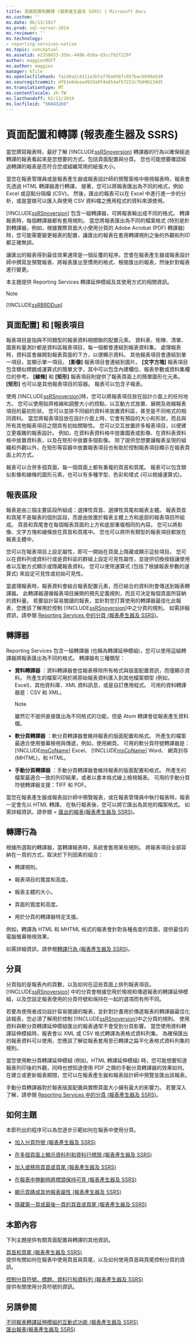 ```yaml
---
title: 頁面配置和轉譯 (報表產生器及 SSRS) | Microsoft Docs
ms.custom: ''
ms.date: 06/13/2017
ms.prod: sql-server-2014
ms.reviewer: ''
ms.technology:
- reporting-services-native
ms.topic: conceptual
ms.assetid: e2358653-35bc-4496-810a-d3ccf02f229f
author: maggiesMSFT
ms.author: maggies
manager: kfile
ms.openlocfilehash: fa140a2c4311a3bfa77ba056fc957bacbb99e5d9
ms.sourcegitcommit: dfb1e6deaa4919a0f4e654af57252cfb09613dd5
ms.translationtype: MT
ms.contentlocale: zh-TW
ms.lasthandoff: 02/11/2019
ms.locfileid: "56043269"
---
```

# <a name="page-layout-and-rendering-report-builder-and-ssrs"></a>頁面配置和轉譯 (報表產生器及 SSRS)
  當您撰寫報表時，最好了解 [!INCLUDE[ssRSnoversion](../../includes/ssrsnoversion-md.md)] 轉譯器的行為以確保經過轉譯的報表看起來是您想要的方式，包括頁面配置與分頁。 您也可能想要確認經過轉譯的報表是否符合您或組織常用的紙張大小。  
  
 當您在報表管理員或是報表產生器或報表設計師的預覽窗格中檢視報表時，報表會先透過 HTML 轉譯器進行轉譯。 接著，您可以將報表匯出為不同的格式，例如 Excel 或逗點分隔檔 (CSV)。 然後，匯出的報表可以在 Excel 中進行進一步的分析，或是當做可以匯入與使用 CSV 資料檔之應用程式的資料來源使用。  
  
 [!INCLUDE[ssRSnoversion](../../includes/ssrsnoversion-md.md)] 包含一組轉譯器，可將報表輸出成不同的格式。 轉譯報表時，每個轉譯器都有套用規則。 當您將報表匯出為不同的檔案格式 (特別是針對轉譯器，例如，根據實際頁面大小使用分頁的 Adobe Acrobat (PDF) 轉譯器) 時，您可能需要變更報表的配置，讓匯出的報表在套用轉譯規則之後的外觀和列印都正確無誤。  
  
 讓匯出的報表得到最佳效果通常是一個反覆的程序。您會在報表產生器或報表設計師中撰寫並預覽報表、將報表匯出至慣用的格式、檢閱匯出的報表，然後針對報表進行變更。  
  
 本主題提供 Reporting Services 轉譯延伸模組及其使用方式的相關資訊。  
  
> [!NOTE]  
>  [!INCLUDE[ssRBRDDup](../../includes/ssrbrddup-md.md)]  
  
##  <a name="PageLayout"></a> 頁面配置] 和 [報表項目  
 報表項目是指與不同類型的報表資料相關聯的配置元素。 資料表、矩陣、清單、圖表和量測計都是資料區報表項目，每一個都會連結到報表資料集。 處理報表時，資料區會展開到報表頁面的下方，以便顯示資料。 其他報表項目會連結到單一項目，並顯示單一項目。 **[影像]** 報表項目會連結到圖片。 **[文字方塊]** 報表項目包含類似標題或運算式的簡單文字，其中可以包含內建欄位、報表參數或資料集欄位的參考。 **[線條]** 和 **[矩形]** 報表項目則提供了報表頁面上的簡單圖形化元素。 **[矩形]** 也可以是其他報表項目的容器。 報表可以包含子報表。  
  
 使用 [!INCLUDE[ssRSnoversion](../../includes/ssrsnoversion-md.md)]時，您可以將報表項目放在設計介面上的任何地方。 您可以使用貼齊格線和調整大小的控點，以互動方式放置、展開及收縮報表項目的最初形狀。 您可以並排不同組的資料來放置資料區，甚至是不同格式的相同資料。 當您將報表項目放在設計介面上時，它會有預設的大小和形狀，而且與所有其他報表項目之間具有初始關聯性。 您可以交互放置許多報表項目，以便建立更複雜的報表設計。 例如，在資料表資料格中放置圖表或影像、在資料表資料格中放置資料表，以及在矩形中放置多個影像。 除了提供您想要讓報表呈現的組織和外觀以外，在矩形等容器中放置報表項目也有助於控制報表項目顯示在報表頁面上的方式。  
  
 報表可以合併多個頁面，每一個頁面上都有重複的頁首和頁尾。 報表可以包含類似影像和線條的圖形元素，也可以有多種字型、色彩和樣式 (可以根據運算式)。  
  
##  <a name="ReportSections"></a> 報表區段  
 報表是由三個主要區段所組成：選擇性頁首、選擇性頁尾和報表主體。 報表頁首和頁尾不是報表的個別區段，而是由放置於報表主體上方和底部的報表項目所組成。 頁首和頁尾會在每個報表頁面的上方和底部重複相同的內容。 您可以將影像、文字方塊和線條放在頁首和頁尾中。 您也可以將所有類型的報表項目都放在報表主體中。  
  
 您可以在報表項目上設定屬性，即可一開始在頁面上隱藏或顯示這些項目。 您可以在資料列或資料行或是資料區的群組上設定可見性屬性，並提供切換按鈕讓使用者以互動方式顯示或隱藏報表資料。 您可以使用運算式 (包括了根據報表參數的運算式) 來設定可見性或初始可見性。  
  
 當處理報表時，報表資料會結合報表配置元素，而已結合的資料則會傳送到報表轉譯器。 此轉譯器遵循報表項目展開的預先定義規則，而且可決定每個頁面所容納的資料量。 若要設計容易閱讀的報表，並針對您打算使用的轉譯器最佳化此報表，您應該了解用於控制 [!INCLUDE[ssRSnoversion](../../includes/ssrsnoversion-md.md)]中之分頁的規則。 如需詳細資訊，請參閱 [Reporting Services 中的分頁 &#40;報表產生器及 SSRS&#41;](pagination-in-reporting-services-report-builder-and-ssrs.md)。  
  
##  <a name="RenderingExtensions"></a> 轉譯器  
 Reporting Services 包含一組轉譯器 (也稱為轉譯延伸模組)，您可以使用這組轉譯器將報表匯出為不同的格式。 轉譯器有三種類型：  
  
-   **資料轉譯器** ：資料轉譯器會從報表移除所有格式與版面配置資訊，而僅顯示資料。 所產生的檔案可用於將原始報表資料匯入到其他檔案類型 (例如，Excel)、其他資料庫、XML 資料訊息，或是自訂應用程式。 可用的資料轉譯器是：CSV 和 XML。  
  
    > [!NOTE]  
    >  雖然它不提供直接匯出為不同格式的功能，但是 Atom 轉譯會從報表產生資料檔。  
  
-   **軟分頁轉譯器** ：軟分頁轉譯器會維持報表的版面配置和格式。 所產生的檔案最適合使用螢幕檢視與傳遞，例如，使用網頁。 可用的軟分頁符號轉譯器是：[!INCLUDE[msCoName](../../includes/msconame-md.md)] Excel、 [!INCLUDE[msCoName](../../includes/msconame-md.md)] Word、 網頁封存 (MHTML)，和 HTML。  
  
-   **手動分頁轉譯器** ：手動分頁轉譯器會維持報表的版面配置和格式。 所產生的檔案最適合一致的列印結果，或者以書本格式線上檢視報表。 可用的手動分頁符號轉譯器支援：TIFF 和 PDF。  
  
 當您在報表產生器或報表設計師中預覽報表，或在報表管理員中執行報表時，報表一定會先以 HTML 轉譯。 在執行報表後，您可以將它匯出為其他的檔案格式。 如需詳細資訊，請參閱 <<c0> [ 匯出的報表&#40;報表產生器及 SSRS&#41;](../report-builder/export-reports-report-builder-and-ssrs.md)。</c0>  
  
  
  
##  <a name="RenderingBehaviors"></a> 轉譯行為  
 根據所選取的轉譯器，當轉譯報表時，系統會套用某些規則。 將報表項目全部容納在一頁的方式，取決於下列因素的組合：  
  
-   轉譯規則。  
  
-   報表項目的寬度和高度。  
  
-   報表主體的大小。  
  
-   頁面的寬度和高度。  
  
-   用於分頁的轉譯器特定支援。  
  
 例如，轉譯為 HTML 和 MHTML 格式的報表會針對各種長度的頁面，提供最佳的電腦螢幕檢視效果。  
  
 如需詳細資訊，請參閱[轉譯行為 &#40;報表產生器及 SSRS&#41;](rendering-behaviors-report-builder-and-ssrs.md)。  
  
  
  
##  <a name="Pagination"></a> 分頁  
 分頁指的是報表內的頁數，以及如何在這些頁面上排列報表項目。 [!INCLUDE[ssRSnoversion](../../includes/ssrsnoversion-md.md)] 中的分頁會根據您用於檢視和傳遞報表的轉譯延伸模組，以及您設定報表使用的分頁符號和保持在一起的選項而有所不同。  
  
 若要為使用者成功設計容易閱讀的報表，並針對計畫用於傳遞報表的轉譯器最佳化該報表，您必須了解用於控制 [!INCLUDE[ssRSnoversion](../../includes/ssrsnoversion-md.md)]中之分頁的規則。 使用資料與軟分頁轉譯延伸模組匯出的報表通常不會受到分頁影響。 當您使用資料轉譯延伸模組時，報表會以 XML 或 CSV 格式轉譯為表格式資料列集。 為確保匯出的報表資料可以使用，您應該了解從報表套用至已轉譯之扁平化表格式資料列集的規則。  
  
 當您使用軟分頁轉譯延伸模組 (例如，HTML 轉譯延伸模組) 時，您可能想要知道報表列印後的外觀，同時也想知道使用 PDF 之類的手動分頁轉譯器的效果如何。 在建立或更新報表期間，您可以在報表產生器和報表設計師中預覽並匯出該報表。  
  
 手動分頁轉譯器對於報表版面配置與實際頁面大小擁有最大的影響力。 若要深入了解，請參閱 [Reporting Services 中的分頁 &#40;報表產生器及 SSRS&#41;](pagination-in-reporting-services-report-builder-and-ssrs.md)。  
  
  
  
##  <a name="HowTo"></a> 如何主題  
 本節列出的程序可以為您逐步示範如何在報表中使用分頁。  
  
-   [加入分頁符號 &#40;報表產生器及 SSRS&#41;](add-a-page-break-report-builder-and-ssrs.md)  
  
-   [在多個頁面上顯示資料列和資料行標頭 &#40;報表產生器及 SSRS&#41;](display-row-and-column-headers-on-multiple-pages-report-builder-and-ssrs.md)  
  
-   [加入或移除頁首或頁尾 &#40;報表產生器及 SSRS&#41;](add-or-remove-a-page-header-or-footer-report-builder-and-ssrs.md)  
  
-   [在報表中捲動時將標頭保持可見 &#40;報表產生器及 SSRS&#41;](keep-headers-visible-when-scrolling-through-a-report-report-builder-and-ssrs.md)  
  
-   [顯示頁碼或其他報表屬性 &#40;報表產生器及 SSRS&#41;](display-page-numbers-or-other-report-properties-report-builder-and-ssrs.md)  
  
-   [隱藏第一頁或最後一頁的頁首或頁尾 &#40;報表產生器及 SSRS&#41;](hide-a-page-header-or-footer-on-the-first-or-last-page-report-builder-and-ssrs.md)  
  
  
  
##  <a name="InThisSection"></a> 本節內容  
 下列主題提供有關頁面配置與轉譯的其他資訊。  
  
 [頁首和頁尾 &#40;報表產生器及 SSRS&#41;](page-headers-and-footers-report-builder-and-ssrs.md)  
 提供有關如何在報表中使用頁首與頁尾，以及如何使用頁首與頁尾控制分頁的資訊。  
  
 [控制分頁符號、標題、資料行和資料列 &#40;報表產生器及 SSRS&#41;](controlling-page-breaks-headings-columns-and-rows-report-builder-and-ssrs.md)  
 提供有關使用分頁符號的資訊。  
  
  
  
## <a name="see-also"></a>另請參閱  
 [不同報表轉譯延伸模組的互動式功能 &#40;報表產生器及 SSRS&#41;](../report-builder/interactive-functionality-different-report-rendering-extensions.md)   
 [匯出報表&#40;報表產生器及 SSRS&#41;](../report-builder/export-reports-report-builder-and-ssrs.md)  
  
  
